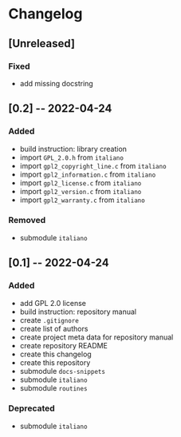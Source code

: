 <!------------------------------------------------------------------------------
--
-- Copyright (C) 2022 Kevin Matthes
--
-- This program is free software; you can redistribute it and/or modify
-- it under the terms of the GNU General Public License as published by
-- the Free Software Foundation; either version 2 of the License, or
-- (at your option) any later version.
--
-- This program is distributed in the hope that it will be useful,
-- but WITHOUT ANY WARRANTY; without even the implied warranty of
-- MERCHANTABILITY or FITNESS FOR A PARTICULAR PURPOSE.  See the
-- GNU General Public License for more details.
--
-- You should have received a copy of the GNU General Public License along
-- with this program; if not, write to the Free Software Foundation, Inc.,
-- 51 Franklin Street, Fifth Floor, Boston, MA 02110-1301 USA.
--
----
--
--  FILE
--      CHANGELOG.md
--
--  BRIEF
--      The development history of this project.
--
--  AUTHOR
--      Kevin Matthes
--
--  COPYRIGHT
--      (C) 2022 Kevin Matthes.
--      This file is licensed GPL 2 as of June 1991.
--
--  DATE
--      2022
--
--  NOTE
--      See `LICENSE' for full license.
--      See `README.md' for project details.
--
------------------------------------------------------------------------------->

# Changelog

## [Unreleased]

### Fixed

* add missing docstring

## [0.2] -- 2022-04-24

### Added

* build instruction:  library creation
* import `GPL_2.0.h` from `italiano`
* import `gpl2_copyright_line.c` from `italiano`
* import `gpl2_information.c` from `italiano`
* import `gpl2_license.c` from `italiano`
* import `gpl2_version.c` from `italiano`
* import `gpl2_warranty.c` from `italiano`

### Removed

* submodule `italiano`

## [0.1] -- 2022-04-24

### Added

* add GPL 2.0 license
* build instruction:  repository manual
* create `.gitignore`
* create list of authors
* create project meta data for repository manual
* create repository README
* create this changelog
* create this repository
* submodule `docs-snippets`
* submodule `italiano`
* submodule `routines`

### Deprecated

* submodule `italiano`

<!----------------------------------------------------------------------------->
